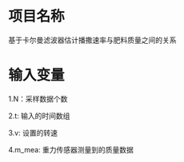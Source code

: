 # 项目名称
基于卡尔曼滤波器估计播撒速率与肥料质量之间的关系
# 输入变量
1.N：采样数据个数

2.t: 输入的时间数组

3.v: 设置的转速

4.m_mea: 重力传感器测量到的质量数据
